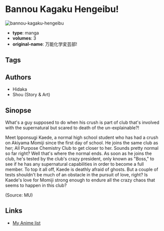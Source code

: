 # Bannou Kagaku Hengeibu!

![bannou-kagaku-hengeibu](https://cdn.myanimelist.net/images/manga/2/79361.jpg)

-   **type**: manga
-   **volumes**: 3
-   **original-name**: 万能化学変芸部!

## Tags

## Authors

-   Hidaka
-   Shou (Story & Art)

## Sinopse

What's a guy supposed to do when his crush is part of club that's involved with the supernatural but scared to death of the un-explainable?!

Meet Ipponsugi Kaede, a normal high school student who has had a crush on Akiyama Momiji since the first day of school. He joins the same club as her; All Purpose Chemistry Club to get closer to her. Sounds pretty normal so far right? Well that's where the normal ends. As soon as he joins the club, he's tested by the club's crazy president, only known as "Boss," to see if he has any supernatural capabilities in order to become a full member. To top it all off, Kaede is deathly afraid of ghosts. But a couple of tests shouldn't be much of an obstacle in the pursuit of love, right? Is Kaede's love for Momiji strong enough to endure all the crazy chaos that seems to happen in this club?

(Source: MU)

## Links

-   [My Anime list](https://myanimelist.net/manga/44899/Bannou_Kagaku_Hengeibu)
